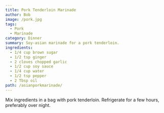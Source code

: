 ```yaml
---
title: Pork Tenderloin Marinade
author: Bob
image: /pork.jpg
tags:
  - Pork
  - Marinade
category: Dinner
summary: Soy-asian marinade for a pork tenderloin.
ingredients:
  - 1/4 cup brown sugar
  - 1/2 tsp ginger
  - 2 cloves chopped garlic
  - 1/2 cup soy sauce
  - 1/4 cup water
  - 1/2 tsp pepper
  - 2 Tbsp oil
path: /asianporkmarinade/
---
```

Mix ingredients in a bag with pork tenderloin. Refrigerate for a few hours, preferably over night.